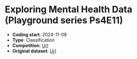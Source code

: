 # Exploring Mental Health Data (Playground series Ps4E11)

- **Coding start**: 2024-11-08
- **Type**: Classification
- **Competition**: [Url]([https://www.kaggle.com/competitions/playground-series-s4e10/overview](https://www.kaggle.com/competitions/playground-series-s4e11))
- **Original dataset**: [Url]()

